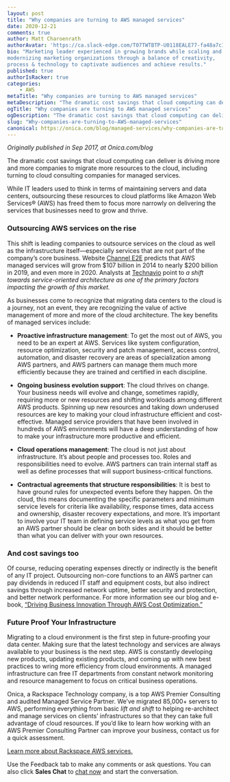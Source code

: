 ```yaml
---
layout: post
title: "Why companies are turning to AWS managed services"
date: 2020-12-21
comments: true
author: Matt Charoenrath
authorAvatar: 'https://ca.slack-edge.com/T07TWTBTP-U0118EALE77-fa48a7c11b02-72'
bio: "Marketing leader experienced in growing brands while scaling and 
modernizing marketing organizations through a balance of creativity, 
process & technology to captivate audiences and achieve results."
published: true
authorIsRacker: true
categories:
    - AWS
metaTitle: "Why companies are turning to AWS managed services"
metaDescription: "The dramatic cost savings that cloud computing can deliver is driving more and more companies to migrate more resources to the cloud, including turning to cloud consulting companies for managed services."
ogTitle: "Why companies are turning to AWS managed services"
ogDescription: "The dramatic cost savings that cloud computing can deliver is driving more and more companies to migrate more resources to the cloud, including turning to cloud consulting companies for managed services."
slug: "Why-companies-are-turning-to-AWS-managed-services"
canonical: https://onica.com/blog/managed-services/why-companies-are-turning-to-aws-managed-services/
---
```


*Originally published in Sep 2017, at Onica.com/blog*

The dramatic cost savings that cloud computing can deliver is driving more and
more companies to migrate more resources to the cloud, including turning to
cloud consulting companies for managed services. 

<!--more-->

While IT leaders used to think in terms of maintaining servers and data
centers, outsourcing these resources to cloud platforms like Amazon Web
Services&reg; (AWS) has freed them to focus more narrowly on delivering the
services that businesses need to grow and thrive.

### Outsourcing AWS services on the rise

This shift is leading companies to outsource services on the cloud as well as
the infrastructure itself&mdash;especially services that are not part of the
company’s core business. Website
[Channel E2E](https://www.channele2e.com/technology/predictions/top-10-managed-services-provider-msp-predictions-for-2017/)
predicts that AWS managed services will grow from $107 billion in 2014 to
nearly $200 billion in 2019, and even more in 2020. Analysts at
[Technavio](https://www.technavio.com/report/global-cloud-computing-global-cloud-spending-smbs-market-2016-2020)
point to *a shift towards service-oriented architecture as one of the primary factors impacting the growth of this market.*

As businesses come to recognize that migrating data centers to the cloud is
a journey, not an event, they are recognizing the value of active management of
more and more of the cloud architecture. The key benefits of managed services include:

- **Proactive infrastructure management**: To get the most out of AWS, you need
  to be an expert at AWS. Services like system configuration, resource
  optimization, security and patch management, access control, automation, and
  disaster recovery are areas of specialization among AWS partners, and AWS
  partners can manage them much more efficiently because they are trained and
  certified in each discipline.

- **Ongoing business evolution support**: The cloud thrives on change. Your
  business needs will evolve and change, sometimes rapidly, requiring more or new
  resources and shifting workloads among different AWS products. Spinning up
  new resources and taking down underused resources are key to making your
  cloud infrastructure efficient and cost-effective. Managed service providers
  that have been involved in hundreds of AWS environments will have a deep
  understanding of how to make your infrastructure more productive and efficient.

- **Cloud operations management**: The cloud is not just about infrastructure. It’s
  about people and processes too. Roles and responsibilities need to evolve. AWS
  partners can train internal staff as well as define processes that will support
  business-critical functions.

- **Contractual agreements that structure responsibilities**: It is best to have
  ground rules for unexpected events before they happen. On the cloud, this
  means documenting the specific parameters and minimum service levels for
  criteria like availability, response times, data access and ownership, disaster
  recovery expectations, and more. It’s important to involve your IT team in
  defining service levels as what you get from an AWS partner should be clear
  on both sides and it should be better than what you can deliver with your
  own resources.

### And cost savings too

Of course, reducing operating expenses directly or indirectly is the benefit
of any IT project. Outsourcing non-core functions to an AWS partner can
pay dividends in reduced IT staff and equipment costs, but also indirect
savings through increased network uptime, better security and
protection, and better network performance. For more information see our blog and e-book,
[“Driving Business Innovation Through AWS Cost Optimization.”](https://insights.onica.com/cost-optimization-2020)

### Future Proof Your Infrastructure

Migrating to a cloud environment is the first step in future-proofing
your data center. Making sure that the latest technology and services
are always available to your business is the next step. AWS is constantly
developing new products, updating existing products, and coming up with
new best practices to wring more efficiency from cloud environments. A
managed infrastructure can free IT departments from constant network
monitoring and resource management to focus on critical business operations.

Onica, a Rackspace Technology company, is a top AWS Premier Consulting
and audited Managed Service Partner. We’ve migrated 85,000+ servers
to AWS, performing everything from basic *lift and shift* to helping
re-architect and manage services on clients’ infrastructures so that
they can take full advantage of cloud resources. If you’d like to learn
how working with an AWS Premier Consulting Partner can improve your
business, contact us for a quick assessment.

<a class="cta blue" id="cta" href="https://www.rackspace.com/cloud/aws">Learn more about Rackspace AWS services.</a>

Use the Feedback tab to make any comments or ask questions. You can also click
**Sales Chat** to [chat now](https://www.rackspace.com/) and start the conversation.
